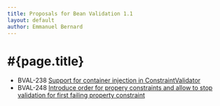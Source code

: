 ```yaml
---
title: Proposals for Bean Validation 1.1
layout: default
author: Emmanuel Bernard
---
```


# #{page.title}

- BVAL-238 [Support for container injection in ConstraintValidator](BVAL-238)
- BVAL-248 [Introduce order for propery constraints and allow to stop validation for first failing property constraint](BVAL-248)